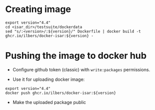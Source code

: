 # Creating image

```
export version="4.4"
cd <isar_dir>/testsuite/dockerdata
sed "s/:<version>/:${version}/" Dockerfile | docker build -t ghcr.io/ilbers/docker-isar:${version} -
```

# Pushing the image to docker hub

- Configure github token (classic) with `write:packages` permissions.

- Use it for uploading docker image:

```
export version="4.4"
docker push ghcr.io/ilbers/docker-isar:${version}
```

- Make the uploaded package public
